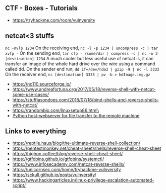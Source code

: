 ## CTF - Boxes - Tutorials
- https://tryhackme.com/room/vulnversity


## netcat<3 stuffs
```nc -nvlp 1234```
On the receiving end,
```nc -l -p 1234 | uncompress -c | tar xvfp -```
On the sending end,
```tar cfp - /some/dir | compress -c | nc -w 3 [destination] 1234```
A much cooler but less useful use of netcat is, it can transfer an image of the whole hard drive over the wire using a command called dd.
On the sender end run,
```dd if=/dev/hda3 | gzip -9 | nc -l 3333```
On the receiver end,
```nc [destination] 3333 | pv -b > hdImage.img.gz```
- https://nc110.sourceforge.io/
- https://www.andreafortuna.org/2017/05/18/reverse-shell-with-netcat-some-use-cases/
- https://stuffjasondoes.com/2018/07/18/bind-shells-and-reverse-shells-with-netcat/
- https://randombio.com/linuxsetup86.html\
- [Python host-webserver for file transfer to the remote machine](https://reptile.haus/blog/the-ultimate-reverse-shell-collection/)


## Links to everything 
- https://reptile.haus/blog/the-ultimate-reverse-shell-collection/
- https://pentestmonkey.net/cheat-sheet/shells/reverse-shell-cheat-sheet
- https://highon.coffee/blog/reverse-shell-cheat-sheet/
- https://gtfobins.github.io/gtfobins/systemctl/
- https://www.infosecademy.com/netcat-reverse-shells/
- https://unicornsec.com/home/tryhackme-vulnversity
- https://sckull.github.io/posts/vulnversity/
- https://www.hackingarticles.in/linux-privilege-escalation-automated-script/
